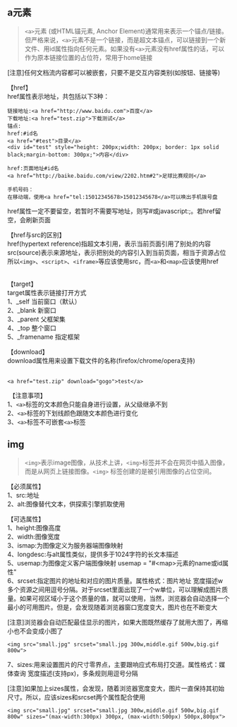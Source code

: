 ## a元素
> `<a>`元素 (或HTML锚元素, Anchor Element)通常用来表示一个锚点/链接。但严格来说，`<a>`元素不是一个链接，而是超文本锚点，可以链接到一个新文件、用id属性指向任何元素。如果没有`<a>`元素没有href属性的话，可以作为原本链接位置的占位符，常用于home链接

[注意]任何文档流内容都可以被嵌套，只要不是交互内容类别(如按钮、链接等)

【href】  
href属性表示地址，共包括以下3种：  
```
链接地址:<a href="http://www.baidu.com">百度</a>
下载地址:<a href="test.zip">下载测试</a>
锚点:
href:#id名 
<a href="#test">目录</a>
<div id="test" style="height: 200px;width: 200px; border: 1px solid black;margin-bottom: 300px;">内容</div>
﻿
href:页面地址#id名
<a href="http://baike.baidu.com/view/2202.htm#2">足球比赛规则</a>
﻿
手机号码：
在移动端，使用<a href="tel:15012345678>15012345678</a>可以唤出手机拨号盘
```
href属性一定不要留空，若暂时不需要写地址，则写#或javascript:;。若href留空，会刷新页面  

【href与src的区别】  
href(hypertext reference)指超文本引用，表示当前页面引用了别处的内容  
src(source)表示来源地址，表示把别处的内容引入到当前页面，相当于资源占位  
所以`<img>`、`<script>`、`<iframe>`等应该使用src，而`<a>`和`<map>`应该使用href  
﻿

【target】  
target属性表示链接打开方式  
1、_self    当前窗口（默认）  
2、_blank    新窗口  
3、_parent 父框架集  
4、_top 整个窗口  
5、_framename 指定框架  


【download】  
download属性用来设置下载文件的名称(firefox/chrome/opera支持)   
﻿
```
<a href="test.zip" download="gogo">test</a>
```
﻿
【注意事项】  
1、`<a>`标签的文本颜色只能自身进行设置，从父级继承不到  
2、`<a>`标签的下划线颜色跟随文本颜色进行变化   
3、`<a>`标签不可嵌套`<a>`标签  


## img
> `<img>`表示image图像，从技术上讲，`<img>`标签并不会在网页中插入图像，而是从网页上链接图像。`<img>` 标签创建的是被引用图像的占位空间。

【必须属性】  
1、src:地址  
2、alt:图像替代文本，供探索引擎抓取使用  


【可选属性】  
1、height:图像高度  
2、width:图像宽度  
3、ismap:为图像定义为服务器端图像映射  
4、longdesc:与alt属性类似，提供多于1024字符的长文本描述  
5、usemap:为图像定义客户端图像映射 usemap = "#\<map>元素的name或id属性"  
6、srcset:指定图片的地址和对应的图片质量。属性格式：图片地址 宽度描述w 多个资源之间用逗号分隔。对于srcset里面出现了一个w单位，可以理解成图片质量。如果可视区域小于这个质量的值，就可以使用，当然，浏览器会自动选择一个最小的可用图片。但是，会发现随着浏览器窗口宽度变大，图片也在不断变大  


[注意]浏览器会自动匹配最佳显示的图片，如果大图既然缓存了就用大图了，再缩小也不会变成小图了  

```
<img src="small.jpg" srcset="small.jpg 300w,middle.gif 500w,big.gif 800w">
```

7、sizes:用来设置图片的尺寸零界点，主要跟响应式布局打交道。属性格式：媒体查询 宽度描述(支持px)，多条规则用逗号分隔     
    
[注意]如果加上sizes属性，会发现，随着浏览器宽度变大，图片一直保持其初始尺寸。所以，应该sizes和srcset两个属性配合使用     
```
<img src="small.jpg" srcset="small.jpg 300w,middle.gif 500w,big.gif 800w" sizes="(max-width:300px) 300px, (max-width:500px) 500px,800px">
```